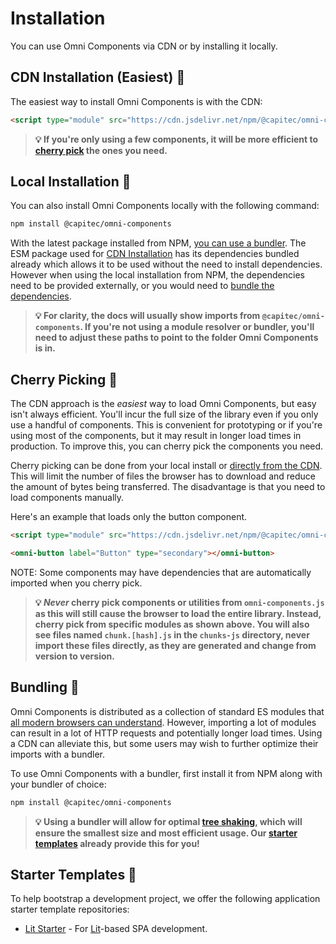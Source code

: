 # Installation

You can use Omni Components via CDN or by installing it locally. 


## CDN Installation (Easiest) 📡

The easiest way to install Omni Components is with the CDN:

```html
<script type="module" src="https://cdn.jsdelivr.net/npm/@capitec/omni-components@esm/dist/omni-components.js"></script>
```

>  <strong> 💡 If you're only using a few components, it will be more efficient to [cherry pick](#cherry-picking-) the ones you need. </strong>

## Local Installation 💾

You can also install Omni Components locally with the following command:

```bash
npm install @capitec/omni-components
```

With the latest package installed from NPM, [you can use a bundler](#bundling-). The ESM package used for [CDN Installation](#cdn-installation-(easiest)-) has its dependencies bundled already which allows it to be used without the need to install dependencies. However when using the local installation from NPM, the dependencies need to be provided externally, or you would need to [bundle the dependencies](#bundling-).

> <strong> 💡 For clarity, the docs will usually show imports from `@capitec/omni-components`. If you're not using a module resolver or bundler, you'll need to adjust these paths to point to the folder Omni Components is in. </strong>


## Cherry Picking 🍒

The CDN approach is the _easiest_ way to load Omni Components, but easy isn't always efficient. You'll incur the full size of the library even if you only use a handful of components. This is convenient for prototyping or if you're using most of the components, but it may result in longer load times in production. To improve this, you can cherry pick the components you need.

Cherry picking can be done from your local install or [directly from the CDN](https://cdn.jsdelivr.net/npm/@capitec/omni-components@esm/). This will limit the number of files the browser has to download and reduce the amount of bytes being transferred. The disadvantage is that you need to load components manually.

Here's an example that loads only the button component.


```html
<script type="module" src="https://cdn.jsdelivr.net/npm/@capitec/omni-components@esm/dist/button/Button.js"></script>

<omni-button label="Button" type="secondary"></omni-button>
```

NOTE: Some components may have dependencies that are automatically imported when you cherry pick.

> <strong> 💡  _Never_ cherry pick components or utilities from `omni-components.js` as this will still cause the browser to load the entire library. Instead, cherry pick from specific modules as shown above. You will also see files named `chunk.[hash].js` in the `chunks-js` directory, never import these files directly, as they are generated and change from version to version. </strong>

## Bundling 💼

Omni Components is distributed as a collection of standard ES modules that [all modern browsers can understand](https://caniuse.com/es6-module). However, importing a lot of modules can result in a lot of HTTP requests and potentially longer load times. Using a CDN can alleviate this, but some users may wish to further optimize their imports with a bundler.

To use Omni Components with a bundler, first install it from NPM along with your bundler of choice:

```bash
npm install @capitec/omni-components
```

> <strong> 💡 Using a bundler will allow for optimal [tree shaking](https://developer.mozilla.org/en-US/docs/Glossary/Tree_shaking), which will ensure the smallest size and most efficient usage. Our [starter templates](#starter-templates-🔰) already provide this for you!</strong>

## Starter Templates 🔰

To help bootstrap a development project, we offer the following application starter template repositories:

* [Lit Starter](https://github.com/capitec/template-pwa-lit) - For [Lit](https://lit.dev)-based SPA development.

